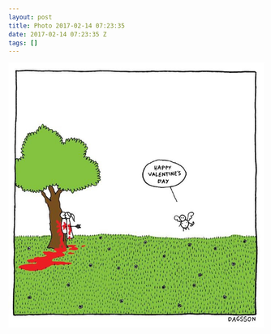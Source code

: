 ```yaml
---
layout: post
title: Photo 2017-02-14 07:23:35
date: 2017-02-14 07:23:35 Z
tags: []
---
```

![](/media/2017/02/157226031844.jpg)

